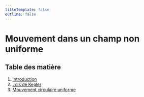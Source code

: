 ```yaml
---
titleTemplate: false
outline: false
---
```


# Mouvement dans un champ non uniforme

## Table des matière

1. [Introduction](introduction.md)
2. [Lois de Kepler](lois-de-kepler.md)
3. [Mouvement circulaire uniforme](circulaire-uniforme.md)
